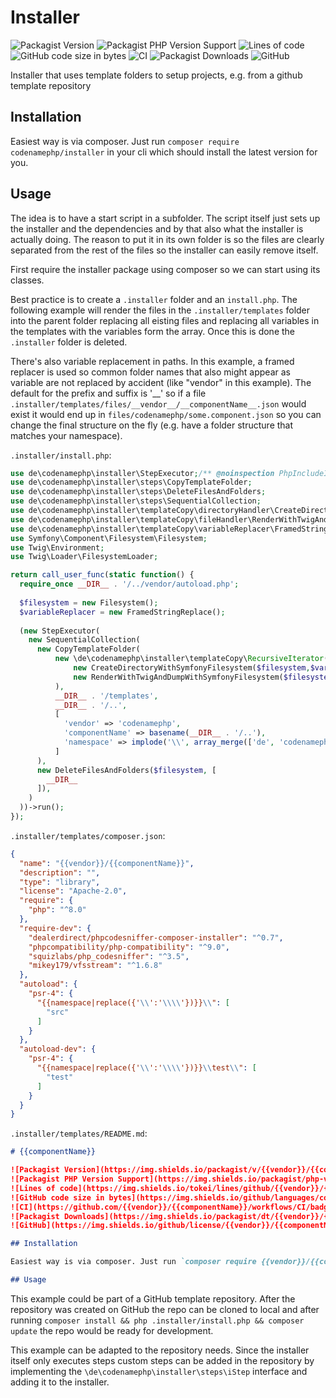 # Installer

![Packagist Version](https://img.shields.io/packagist/v/codenamephp/installer)
![Packagist PHP Version Support](https://img.shields.io/packagist/php-v/codenamephp/installer)
![Lines of code](https://img.shields.io/tokei/lines/github/codenamephp/installer)
![GitHub code size in bytes](https://img.shields.io/github/languages/code-size/codenamephp/installer)
![CI](https://github.com/codenamephp/installer/workflows/CI/badge.svg)
![Packagist Downloads](https://img.shields.io/packagist/dt/codenamephp/installer)
![GitHub](https://img.shields.io/github/license/codenamephp/installer)

Installer that uses template folders to setup projects, e.g. from a github template repository

## Installation

Easiest way is via composer. Just run `composer require codenamephp/installer` in your cli which should install the latest version for you.

## Usage

The idea is to have a start script in a subfolder. The script itself just sets up the installer and the dependencies and by that also what the installer is
actually doing. The reason to put it in its own folder is so the files are clearly separated from the rest of the files so the installer can easily remove
itself.

First require the installer package using composer so we can start using its classes.

Best practice is to create a `.installer` folder and an `install.php`. The following example will render the files in the
`.installer/templates` folder into the parent folder replacing all eisting files and replacing all variables in the templates with the variables form the array.
Once this is done the `.installer` folder is deleted.

There's also variable replacement in paths. In this example, a framed replacer is used so common folder names that also might appear as variable are not
replaced by accident (like "vendor" in this example). The default for the prefix and suffix is '__' so if a file
`.installer/templates/files/__vendor__/__componentName__.json` would exist it would end up in `files/codenamephp/some.component.json`
so you can change the final structure on the fly (e.g. have a folder structure that matches your namespace).

`.installer/install.php`:

```php
use de\codenamephp\installer\StepExecutor;/** @noinspection PhpIncludeInspection */
use de\codenamephp\installer\steps\CopyTemplateFolder;
use de\codenamephp\installer\steps\DeleteFilesAndFolders;
use de\codenamephp\installer\steps\SequentialCollection;
use de\codenamephp\installer\templateCopy\directoryHandler\CreateDirectoryWithSymfonyFilesystem;
use de\codenamephp\installer\templateCopy\fileHandler\RenderWithTwigAndDumpWithSymfonyFilesystem;
use de\codenamephp\installer\templateCopy\variableReplacer\FramedStringReplace;
use Symfony\Component\Filesystem\Filesystem;
use Twig\Environment;
use Twig\Loader\FilesystemLoader;

return call_user_func(static function() {
  require_once __DIR__ . '/../vendor/autoload.php';
  
  $filesystem = new Filesystem();
  $variableReplacer = new FramedStringReplace();
  
  (new StepExecutor(
    new SequentialCollection(
      new CopyTemplateFolder(
          new \de\codenamephp\installer\templateCopy\RecursiveIterator(
              new CreateDirectoryWithSymfonyFilesystem($filesystem,$variableReplacer),
              new RenderWithTwigAndDumpWithSymfonyFilesystem($filesystem, $variableReplacer, new Environment(new FilesystemLoader('/', '/')))
          ),
          __DIR__ . '/templates',
          __DIR__ . '/..',
          [
            'vendor' => 'codenamephp',
            'componentName' => basename(__DIR__ . '/..'),
            'namespace' => implode('\\', array_merge(['de', 'codenamephp'], explode('.', basename(__DIR__ . '/..'))))
          ] 
      ),
      new DeleteFilesAndFolders($filesystem, [
        __DIR__      
      ]),
    )
  ))->run();
});
```

`.installer/templates/composer.json`:

```json
{
  "name": "{{vendor}}/{{componentName}}",
  "description": "",
  "type": "library",
  "license": "Apache-2.0",
  "require": {
    "php": "^8.0"
  },
  "require-dev": {
    "dealerdirect/phpcodesniffer-composer-installer": "^0.7",
    "phpcompatibility/php-compatibility": "^9.0",
    "squizlabs/php_codesniffer": "^3.5",
    "mikey179/vfsstream": "^1.6.8"
  },
  "autoload": {
    "psr-4": {
      "{{namespace|replace({'\\':'\\\\'})}}\\": [
        "src"
      ]
    }
  },
  "autoload-dev": {
    "psr-4": {
      "{{namespace|replace({'\\':'\\\\'})}}\\test\\": [
        "test"
      ]
    }
  }
}
```

`.installer/templates/README.md`:

```markdown
# {{componentName}}

![Packagist Version](https://img.shields.io/packagist/v/{{vendor}}/{{componentName}})
![Packagist PHP Version Support](https://img.shields.io/packagist/php-v/{{vendor}}/{{componentName}})
![Lines of code](https://img.shields.io/tokei/lines/github/{{vendor}}/{{componentName}})
![GitHub code size in bytes](https://img.shields.io/github/languages/code-size/{{vendor}}/{{componentName}})
![CI](https://github.com/{{vendor}}/{{componentName}}/workflows/CI/badge.svg)
![Packagist Downloads](https://img.shields.io/packagist/dt/{{vendor}}/{{componentName}})
![GitHub](https://img.shields.io/github/license/{{vendor}}/{{componentName}})

## Installation

Easiest way is via composer. Just run `composer require {{vendor}}/{{componentName}}` in your cli which should install the latest version for you.

## Usage
```

This example could be part of a GitHub template repository. After the repository was created on GitHub the repo can be cloned to local and after
running `composer install && php .installer/install.php && composer update` the repo would be ready for development.

This example can be adapted to the repository needs. Since the installer itself only executes steps custom steps can be added in the repository by implementing
the `\de\codenamephp\installer\steps\iStep` interface and adding it to the installer.